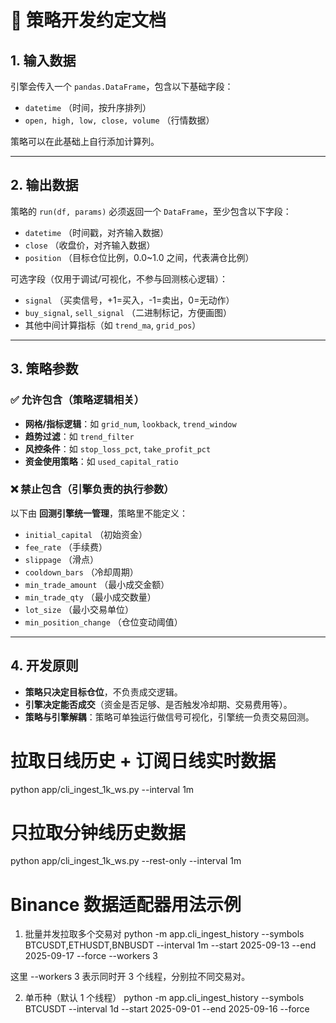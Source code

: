 # 📑 策略开发约定文档

## 1. 输入数据
引擎会传入一个 `pandas.DataFrame`，包含以下基础字段：
- `datetime` （时间，按升序排列）
- `open, high, low, close, volume` （行情数据）

策略可以在此基础上自行添加计算列。

---

## 2. 输出数据
策略的 `run(df, params)` 必须返回一个 `DataFrame`，至少包含以下字段：
- `datetime` （时间戳，对齐输入数据）
- `close` （收盘价，对齐输入数据）
- `position` （目标仓位比例，0.0~1.0 之间，代表满仓比例）

可选字段（仅用于调试/可视化，不参与回测核心逻辑）：
- `signal` （买卖信号，+1=买入，-1=卖出，0=无动作）
- `buy_signal`, `sell_signal` （二进制标记，方便画图）
- 其他中间计算指标（如 `trend_ma`, `grid_pos`）

---

## 3. 策略参数

### ✅ 允许包含（策略逻辑相关）
- **网格/指标逻辑**：如 `grid_num`, `lookback`, `trend_window`
- **趋势过滤**：如 `trend_filter`
- **风控条件**：如 `stop_loss_pct`, `take_profit_pct`
- **资金使用策略**：如 `used_capital_ratio`

### ❌ 禁止包含（引擎负责的执行参数）
以下由 **回测引擎统一管理**，策略里不能定义：
- `initial_capital` （初始资金）
- `fee_rate` （手续费）
- `slippage` （滑点）
- `cooldown_bars` （冷却周期）
- `min_trade_amount` （最小成交金额）
- `min_trade_qty` （最小成交数量）
- `lot_size` （最小交易单位）
- `min_position_change` （仓位变动阈值）

---

## 4. 开发原则
- **策略只决定目标仓位**，不负责成交逻辑。  
- **引擎决定能否成交**（资金是否足够、是否触发冷却期、交易费用等）。  
- **策略与引擎解耦**：策略可单独运行做信号可视化，引擎统一负责交易回测。  



# 拉取日线历史 + 订阅日线实时数据
python app/cli_ingest_1k_ws.py --interval 1m

# 只拉取分钟线历史数据
python app/cli_ingest_1k_ws.py --rest-only --interval 1m

# Binance 数据适配器用法示例
1. 批量并发拉取多个交易对
python -m app.cli_ingest_history --symbols BTCUSDT,ETHUSDT,BNBUSDT --interval 1m --start 2025-09-13 --end 2025-09-17 --force --workers 3

这里 --workers 3 表示同时开 3 个线程，分别拉不同交易对。

2. 单币种（默认 1 个线程）
python -m app.cli_ingest_history --symbols BTCUSDT --interval 1d --start 2025-09-01 --end 2025-09-16 --force
